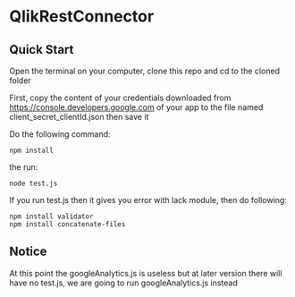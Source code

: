 # QlikRestConnector


## Quick Start
Open the terminal on your computer, clone this repo and cd to the cloned folder

First, copy the content of your credentials downloaded from https://console.developers.google.com of your app to the file named client_secret_clientId.json then save it

Do the following command:
```
npm install
```
the run:
```
node test.js
```

If you run test.js then it gives you error with lack module, then do following:
```
npm install validator
npm install concatenate-files
```

## Notice
At this point the googleAnalytics.js is useless but at later version there will
have no test.js, we are going to run googleAnalytics.js instead
